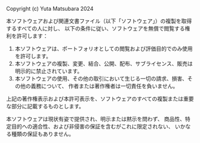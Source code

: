 Copyright (c) Yuta Matsubara 2024

本ソフトウェアおよび関連文書ファイル（以下「ソフトウェア」）の複製を取得するすべての人に対し、
以下の条件に従い、ソフトウェアを無償で閲覧する権利を許可します：

1. 本ソフトウェアは、ポートフォリオとしての閲覧および評価目的でのみ使用を許可します。
2. 本ソフトウェアの複製、変更、結合、公開、配布、サブライセンス、販売は明示的に禁止されています。
3. 本ソフトウェアの使用、その他の取引において生じる一切の請求、損害、その他の義務について、
   作者または著作権者は一切責任を負いません。

上記の著作権表示および本許可表示を、ソフトウェアのすべての複製または重要な部分に記載するものとします。

本ソフトウェアは現状有姿で提供され、明示または黙示を問わず、
商品性、特定目的への適合性、および非侵害の保証を含むがこれに限定されない、
いかなる種類の保証もありません。

